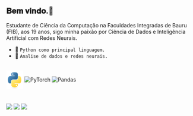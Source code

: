 ## 𝐁𝐞𝐦 𝐯𝐢𝐧𝐝𝐨.🦋

Estudante de Ciência da Computação na Faculdades Integradas de Bauru (FIB), aos 19 anos, sigo minha paixão por Ciência de Dados e Inteligência Artificial com Redes Neurais.

- 🐍 `Python como principal linguagem.`
- 🤖 `Analise de dados e redes neurais. `

<div style="display: inline_block"><br>
  <img align="center" alt="Python" height="50" width="45" src="https://raw.githubusercontent.com/devicons/devicon/master/icons/python/python-original.svg">
  <img align="center" alt="PyTorch"  src="https://img.shields.io/badge/PyTorch-%23EE4C2C.svg?style=for-the-badge&logo=PyTorch&logoColor=white">
  <img align="center" alt="Pandas"  src="https://img.shields.io/badge/pandas-%23150458.svg?style=for-the-badge&logo=pandas&logoColor=white">

</div>

#
<div>
    <a href="https://www.linkedin.com/in/vinicius-silveira-campos/" target="_blank"><img src="https://img.shields.io/badge/-LinkedIn-%230077B5?style=for-the-badge&logo=linkedin&logoColor=white" target="_blank"></a> 
    <a href="https://www.instagram.com/vinicius_v_2/" target="_blank"><img src="https://img.shields.io/badge/-Instagram-%23E4405F?style=for-the-badge&logo=instagram&logoColor=white" target="_blank"></a>
    <a href="mailto:vivico2005@gmail.com" target="_blank"><img src="https://img.shields.io/badge/Gmail-D14836?style=for-the-badge&logo=gmail&logoColor=white" target="_blank"></a>
</div>
